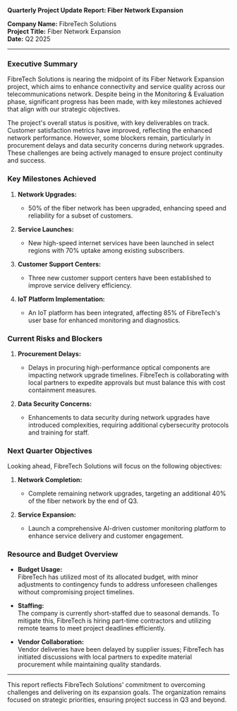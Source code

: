 

**Quarterly Project Update Report: Fiber Network Expansion**

**Company Name:** FibreTech Solutions  
**Project Title:** Fiber Network Expansion  
**Date:** Q2 2025  

---

### **Executive Summary**

FibreTech Solutions is nearing the midpoint of its Fiber Network Expansion project, which aims to enhance connectivity and service quality across our telecommunications network. Despite being in the Monitoring & Evaluation phase, significant progress has been made, with key milestones achieved that align with our strategic objectives.

The project's overall status is positive, with key deliverables on track. Customer satisfaction metrics have improved, reflecting the enhanced network performance. However, some blockers remain, particularly in procurement delays and data security concerns during network upgrades. These challenges are being actively managed to ensure project continuity and success.

### **Key Milestones Achieved**

1. **Network Upgrades:**  
   - 50% of the fiber network has been upgraded, enhancing speed and reliability for a subset of customers.
   
2. **Service Launches:**  
   - New high-speed internet services have been launched in select regions with 70% uptake among existing subscribers.

3. **Customer Support Centers:**  
   - Three new customer support centers have been established to improve service delivery efficiency.

4. **IoT Platform Implementation:**  
   - An IoT platform has been integrated, affecting 85% of FibreTech's user base for enhanced monitoring and diagnostics.

### **Current Risks and Blockers**

1. **Procurement Delays:**  
   - Delays in procuring high-performance optical components are impacting network upgrade timelines. FibreTech is collaborating with local partners to expedite approvals but must balance this with cost containment measures.

2. **Data Security Concerns:**  
   - Enhancements to data security during network upgrades have introduced complexities, requiring additional cybersecurity protocols and training for staff.

### **Next Quarter Objectives**

Looking ahead, FibreTech Solutions will focus on the following objectives:

1. **Network Completion:**  
   - Complete remaining network upgrades, targeting an additional 40% of the fiber network by the end of Q3.

2. **Service Expansion:**  
   - Launch a comprehensive AI-driven customer monitoring platform to enhance service delivery and customer engagement.

### **Resource and Budget Overview**

- **Budget Usage:**  
  FibreTech has utilized most of its allocated budget, with minor adjustments to contingency funds to address unforeseen challenges without compromising project timelines.

- **Staffing:**  
  The company is currently short-staffed due to seasonal demands. To mitigate this, FibreTech is hiring part-time contractors and utilizing remote teams to meet project deadlines efficiently.

- **Vendor Collaboration:**  
  Vendor deliveries have been delayed by supplier issues; FibreTech has initiated discussions with local partners to expedite material procurement while maintaining quality standards.

---

This report reflects FibreTech Solutions' commitment to overcoming challenges and delivering on its expansion goals. The organization remains focused on strategic priorities, ensuring project success in Q3 and beyond.